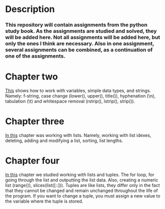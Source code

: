 # Description

### This repository will contain assignments from the python study book. As the assignments are studied and solved, they will be added here. Not all assignments will be added here, but only the ones I think are necessary. Also in one assignment, several assignments can be combined, as a continuation of one of the assignments.

# Chapter two
[This](https://github.com/goryay/study-python/tree/main/chap_2) shows how to work with variables, simple data types, and strings. Namely: f-string, case change (lower(), upper(), title()), hyphenation (\n), tabulation (\t) and whitespace removal (rstrip(), lstrip(), strip()).

# Chapter three
[In this](https://github.com/goryay/study-python/tree/main/chap_3) chapter was working with lists. Namely, working with list idexes, deleting, adding and modifying a list, sorting, list lengths.

# Chapter four
[In this](https://github.com/goryay/study-python/tree/main/chap_4) chapter we studied working with lists and tuples.
The for loop, for going through the list and outputting the list data. Also, creating a numeric list (range()), slices(list([::])).
Tuples are like lists, they differ only in the fact that they cannot be changed and remain unchanged throughout the life of the program. If you want to change a tuple, you must assign a new value to the variable where the tuple is stored. 
